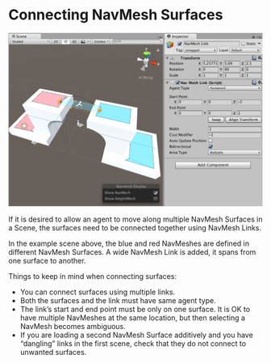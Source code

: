 # Connecting NavMesh Surfaces

![Connecting surfaces example](Images/ConnectingSurfaces-Example.png)

If it is desired to allow an agent to move along multiple NavMesh Surfaces in a Scene, the surfaces need to be connected together using NavMesh Links.

In the example scene above, the blue and red NavMeshes are defined in different NavMesh Surfaces. A wide NavMesh Link is added, it spans from one surface to another.

Things to keep in mind when connecting surfaces:
* You can connect surfaces using multiple links.
* Both the surfaces and the link must have same agent type.
* The link’s start and end point must be only on one surface. It is OK to have multiple NavMeshes at the same location, but then selecting a NavMesh becomes ambiguous.
* If you are loading a second NavMesh Surface additively and you have “dangling” links in the first scene, check that they do not connect to unwanted surfaces.
